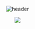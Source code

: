 <div align="center">

![header](https://capsule-render.vercel.app/api?type=wave&color=auto&height=300&section=header&text=capsule%20render&fontSize=90)

<img src="https://img.shields.io/badge/React-61DAFB?style=flat&logo=React&logoColor=white"/>
  
  
</div>
